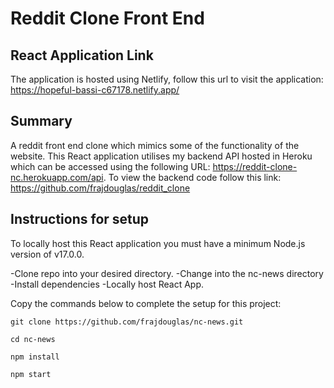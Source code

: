 # Reddit Clone Front End

## React Application Link

The application is hosted using Netlify, follow this url to visit the application: https://hopeful-bassi-c67178.netlify.app/

## Summary

A reddit front end clone which mimics some of the functionality of the website. This React application utilises my backend API hosted in Heroku which can be accessed using the following URL: https://reddit-clone-nc.herokuapp.com/api. To view the backend code follow this link: https://github.com/frajdouglas/reddit_clone

## Instructions for setup

To locally host this React application you must have a minimum Node.js version of v17.0.0.

-Clone repo into your desired directory.
-Change into the nc-news directory
-Install dependencies
-Locally host React App.

Copy the commands below to complete the setup for this project:

```
git clone https://github.com/frajdouglas/nc-news.git

cd nc-news

npm install 

npm start

```